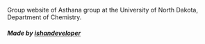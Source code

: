 Group website of Asthana group at the University of North Dakota, Department of
Chemistry.

##### Made by <a href="https://github.com/ishandeveloper">ishandeveloper</a>

